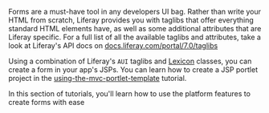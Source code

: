Forms are a must-have tool in any developers UI bag. Rather than write
your HTML from scratch, Liferay provides you with taglibs that offer
everything standard HTML elements have, as well as some additional attributes
that are Liferay specific. For a full list of all the available taglibs and
attributes, take a look at Liferay's API docs on [docs.liferay.com/portal/7.0/taglibs](https://docs.liferay.com/portal/7.0/taglibs/)

Using a combination of Liferay's `AUI` taglibs and [Lexicon](http://liferay.github.io/lexicon/)
classes, you can create a form in your app's JSPs. You can learn how to create
a JSP portlet project in the [using-the-mvc-portlet-template](https://dev.liferay.com/develop/tutorials/-/knowledge_base/7-0/using-the-mvc-portlet-template) tutorial.

In this section of tutorials, you'll learn how to use the platform features
to create forms with ease